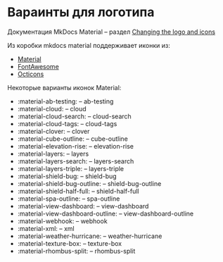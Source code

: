 # Вараинты для логотипа

Документация MkDocs Material – раздел [Changing the logo and icons](https://squidfunk.github.io/mkdocs-material/setup/changing-the-logo-and-icons/)

Из коробки mkdocs material поддерживает иконки из:

- [Material](https://materialdesignicons.com/)
- [FontAwesome](https://fontawesome.com/icons?d=gallery&m=free)
- [Octicons](https://primer.style/octicons/)

Некоторые варианты иконок Material:

 - :material-ab-testing: – ab-testing
 - :material-cloud: – cloud
 - :material-cloud-search: – cloud-search
 - :material-cloud-tags: – cloud-tags
 - :material-clover: – clover
 - :material-cube-outline: – cube-outline
 - :material-elevation-rise: – elevation-rise
 - :material-layers: – layers
 - :material-layers-search: – layers-search
 - :material-layers-triple: – layers-triple
 - :material-shield-bug: – shield-bug
 - :material-shield-bug-outline: – shield-bug-outline
 - :material-shield-half-full: – shield-half-full
 - :material-spa-outline: – spa-outline
 - :material-view-dashboard: – view-dashboard
 - :material-view-dashboard-outline: – view-dashboard-outline
 - :material-webhook: – webhook
 - :material-xml: – xml
 - :material-weather-hurricane: – weather-hurricane
 - :material-texture-box: – texture-box
 - :material-rhombus-split: – rhombus-split




